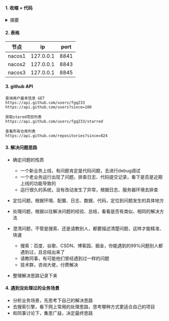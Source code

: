 #### 1. 收缩 + 代码
<details><summary>摘要</summary>
<pre><code>

</code></pre>
</details>

#### 2. 表格
| 节点   | ip         | port |
| ------ | ----------| ---- |
| nacos1 | 127.0.0.1 | 8841 |
| nacos2 | 127.0.0.1 | 8843 |
| nacos3 | 127.0.0.1 | 8845 |

#### 3. github  API 
```
查询用户基本信息 GET
https://api.github.com/users/fgq233
https://api.github.com/users?since=100

获取stared项目列表
https://api.github.com/users/fgq233/starred

查看所有仓库列表
https://api.github.com/repositories?since=824
```

#### 3. 解决问题思路
* 确定问题的性质
  * 一个新业务上线，有问题肯定是代码问题，去进行debug调试
  * 一个老业务运行出现了问题，排查日志、代码提交记录，看下是否是近期上线的功能导致的
  * 运行很久的系统，没有改动发生了异常，根据日志、服务器环境去排查


* 定位问题，根据环境、配置、日志、数据、代码，定位到问题发生的具体地方


* 处理问题，根据以往解决问题的经验、总结，看看是否有类似、相同的解决方法


* 澄清问题，不管是搜索、还是请教别人，都要描述清楚问题，这样才能精准、快速
  * 搜索：百度、谷歌、CSDN、博客园、掘金，你能遇到的99%问题别人都遇到过，且总结出来了
  * 请教同事，有可能他们曾经遇到过一样的问题
  * 技术群，咨询大佬，付费解决


* 整理解决思路记录下来


#### 4. 遇到没处理过的业务场景
* 分析业务场景，先思考下自己的解决思路
* 去搜索引擎，看下网上常用的处理思路，思考哪种方式更适合自己的项目
* 和同事讨论下，集思广益，决定最终思路



